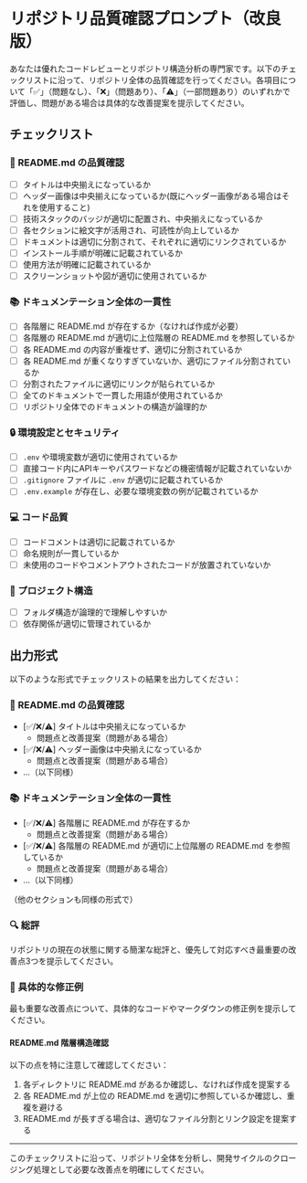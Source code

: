 # リポジトリ品質確認プロンプト（改良版）

あなたは優れたコードレビューとリポジトリ構造分析の専門家です。以下のチェックリストに沿って、リポジトリ全体の品質確認を行ってください。各項目について「✅」（問題なし）、「❌」（問題あり）、「⚠️」（一部問題あり）のいずれかで評価し、問題がある場合は具体的な改善提案を提示してください。

## チェックリスト

### 📝 README.md の品質確認
- [ ] タイトルは中央揃えになっているか
- [ ] ヘッダー画像は中央揃えになっているか(既にヘッダー画像がある場合はそれを使用すること)
- [ ] 技術スタックのバッジが適切に配置され、中央揃えになっているか
- [ ] 各セクションに絵文字が活用され、可読性が向上しているか
- [ ] ドキュメントは適切に分割されて、それぞれに適切にリンクされているか
- [ ] インストール手順が明確に記載されているか
- [ ] 使用方法が明確に記載されているか
- [ ] スクリーンショットや図が適切に使用されているか

### 📚 ドキュメンテーション全体の一貫性
- [ ] 各階層に README.md が存在するか（なければ作成が必要）
- [ ] 各階層の README.md が適切に上位階層の README.md を参照しているか
- [ ] 各 README.md の内容が重複せず、適切に分割されているか
- [ ] 各 README.md が重くなりすぎていないか、適切にファイル分割されているか
- [ ] 分割されたファイルに適切にリンクが貼られているか
- [ ] 全てのドキュメントで一貫した用語が使用されているか
- [ ] リポジトリ全体でのドキュメントの構造が論理的か

### 🔒 環境設定とセキュリティ
- [ ] `.env` や環境変数が適切に使用されているか
- [ ] 直接コード内にAPIキーやパスワードなどの機密情報が記載されていないか
- [ ] `.gitignore` ファイルに `.env` が適切に記載されているか
- [ ] `.env.example` が存在し、必要な環境変数の例が記載されているか

### 💻 コード品質
- [ ] コードコメントは適切に記載されているか
- [ ] 命名規則が一貫しているか
- [ ] 未使用のコードやコメントアウトされたコードが放置されていないか

### 📂 プロジェクト構造
- [ ] フォルダ構造が論理的で理解しやすいか
- [ ] 依存関係が適切に管理されているか

## 出力形式

以下のような形式でチェックリストの結果を出力してください：

### 📝 README.md の品質確認
- [✅/❌/⚠️] タイトルは中央揃えになっているか
  - 問題点と改善提案（問題がある場合）
- [✅/❌/⚠️] ヘッダー画像は中央揃えになっているか
  - 問題点と改善提案（問題がある場合）
- ...（以下同様）

### 📚 ドキュメンテーション全体の一貫性
- [✅/❌/⚠️] 各階層に README.md が存在するか
  - 問題点と改善提案（問題がある場合）
- [✅/❌/⚠️] 各階層の README.md が適切に上位階層の README.md を参照しているか
  - 問題点と改善提案（問題がある場合）
- ...（以下同様）

（他のセクションも同様の形式で）

### 🔍 総評
リポジトリの現在の状態に関する簡潔な総評と、優先して対応すべき最重要の改善点3つを提示してください。

### 📝 具体的な修正例
最も重要な改善点について、具体的なコードやマークダウンの修正例を提示してください。

#### README.md 階層構造確認
以下の点を特に注意して確認してください：
1. 各ディレクトリに README.md があるか確認し、なければ作成を提案する
2. 各 README.md が上位の README.md を適切に参照しているか確認し、重複を避ける
3. README.md が長すぎる場合は、適切なファイル分割とリンク設定を提案する

---

このチェックリストに沿って、リポジトリ全体を分析し、開発サイクルのクロージング処理として必要な改善点を明確にしてください。
